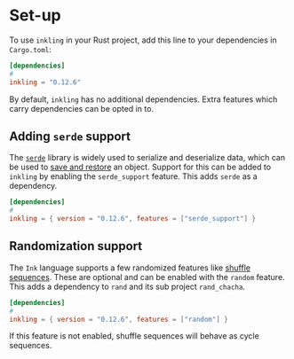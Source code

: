 # Set-up

To use `inkling` in your Rust project, add this line to your dependencies in `Cargo.toml`:

```toml
[dependencies]
#
inkling = "0.12.6"
```

By default, `inkling` has no additional dependencies. Extra features which carry dependencies
can be opted in to.

## Adding `serde` support

The [`serde`](https://serde.rs/) library is widely used to serialize and deserialize data, which can be used 
to [save and restore](./saving-and-loading.md) an object. Support for this can be added to `inkling` by enabling the `serde_support` 
feature. This adds `serde` as a dependency.

```toml
[dependencies]
#
inkling = { version = "0.12.6", features = ["serde_support"] }
```


## Randomization support

The `Ink` language supports a few randomized features like [shuffle sequences](../features/sequences.md#shuffle-sequences).
These are optional and can be enabled with the `random` feature. This adds 
a dependency to `rand` and its sub project `rand_chacha`.

```toml
[dependencies]
#
inkling = { version = "0.12.6", features = ["random"] }
```

If this feature is not enabled, shuffle sequences will behave as cycle sequences.